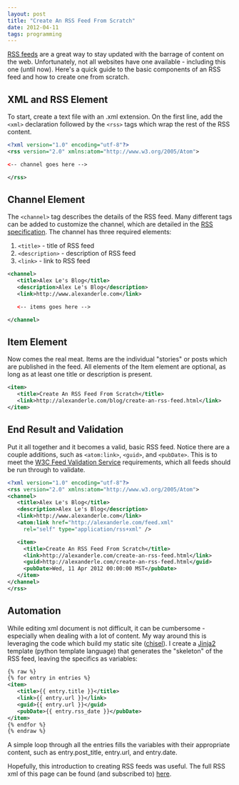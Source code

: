 ```yaml
---
layout: post
title: "Create An RSS Feed From Scratch"
date: 2012-04-11
tags: programming
---
```


[RSS feeds][1] are a great way to stay updated with the barrage of content on the web. Unfortunately, not all websites have one available - including this one (until now). Here's a quick guide to the basic components of an RSS feed and how to create one from scratch.


## XML and RSS Element ##

To start, create a text file with an .xml extension. On the first line, add the `<xml>` declaration followed by the `<rss>` tags which wrap the rest of the RSS content.

``` xml
<?xml version="1.0" encoding="utf-8"?>
<rss version="2.0" xmlns:atom="http://www.w3.org/2005/Atom">

<-- channel goes here -->

</rss>
```

## Channel Element ##

The `<channel>` tag describes the details of the RSS feed. Many different tags can be added to customize the channel, which are detailed in the [RSS specification][2]. The channel has three required elements:

1. `<title>` - title of RSS feed
2. `<description>` - description of RSS feed
2. `<link>` - link to RSS feed

``` xml
<channel>
   <title>Alex Le's Blog</title>
   <description>Alex Le's Blog</description>
   <link>http://www.alexanderle.com</link>

   <-- items goes here -->

</channel>
```

## Item Element ##

Now comes the real meat. Items are the individual "stories" or posts which are published in the feed. All elements of the Item element are optional, as long as at least one title or description is present.

``` xml
<item>
   <title>Create An RSS Feed From Scratch</title>
   <link>http://alexanderle.com/blog/create-an-rss-feed.html</link>
</item>
```

## End Result and Validation ##

Put it all together and it becomes a valid, basic RSS feed. Notice there are a couple additions, such as `<atom:link>`, `<guid>`, and `<pubDate>`. This is to meet the [W3C Feed Validation Service][3] requirements, which all feeds should be run through to validate.

``` xml
<?xml version="1.0" encoding="utf-8"?>
<rss version="2.0" xmlns:atom="http://www.w3.org/2005/Atom">
<channel>
   <title>Alex Le's Blog</title>
   <description>Alex Le's Blog</description>
   <link>http://www.alexanderle.com</link>
   <atom:link href="http://alexanderle.com/feed.xml"
     rel="self" type="application/rss+xml" />

   <item>
     <title>Create An RSS Feed From Scratch</title>
     <link>http://alexanderle.com/create-an-rss-feed.html</link>
     <guid>http://alexanderle.com/create-an-rss-feed.html</guid>
     <pubDate>Wed, 11 Apr 2012 00:00:00 MST</pubDate>
   </item>
</channel>
</rss>
```

## Automation ##

While editing xml document is not difficult, it can be cumbersome - especially when dealing with a lot of content. My way around this is leveraging the code which build my static site ([chisel][5]). I create a [Jinja2][6] template (python template language) that generates the "skeleton" of the RSS feed, leaving the specifics as variables:

``` xml
{% raw %}
{% for entry in entries %}
<item>
   <title>{{ entry.title }}</title>
   <link>{{ entry.url }}</link>
   <guid>{{ entry.url }}</guid>
   <pubDate>{{ entry.rss_date }}</pubDate>
</item>
{% endfor %}
{% endraw %}
```

A simple loop through all the entries fills the variables with their appropriate content, such as entry.post\_title, entry.url, and entry.date.

Hopefully, this introduction to creating RSS feeds was useful. The full RSS xml of this page can be found (and subscribed to) [here][4].

[1]: http://en.wikipedia.org/wiki/RSS
[2]: http://www.rssboard.org/rss-specification
[3]: http://validator.w3.org/feed/
[4]: /feed.xml
[5]: /move-to-github.html
[6]: http://jinja.pocoo.org/docs/
